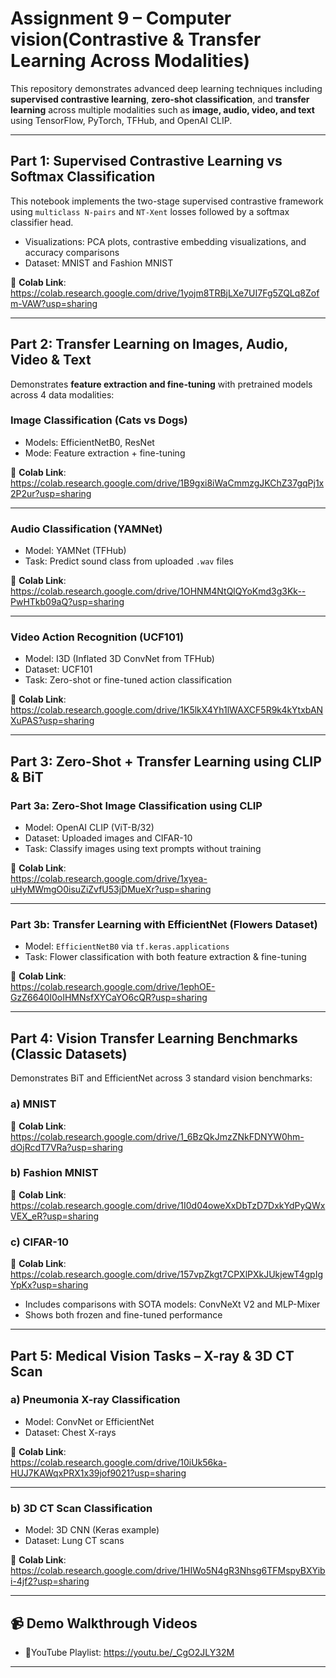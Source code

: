 # Assignment 9 – Computer vision(Contrastive & Transfer Learning Across Modalities)  
This repository demonstrates advanced deep learning techniques including **supervised contrastive learning**, **zero-shot classification**, and **transfer learning** across multiple modalities such as **image, audio, video, and text** using TensorFlow, PyTorch, TFHub, and OpenAI CLIP.

---

## Part 1: Supervised Contrastive Learning vs Softmax Classification

This notebook implements the two-stage supervised contrastive framework using `multiclass N-pairs` and `NT-Xent` losses followed by a softmax classifier head.

- Visualizations: PCA plots, contrastive embedding visualizations, and accuracy comparisons
- Dataset: MNIST and Fashion MNIST

🔗 **Colab Link**:  
https://colab.research.google.com/drive/1yojm8TRBjLXe7UI7Fg5ZQLq8Zofm-VAW?usp=sharing

---

## Part 2: Transfer Learning on Images, Audio, Video & Text

Demonstrates **feature extraction and fine-tuning** with pretrained models across 4 data modalities:

### Image Classification (Cats vs Dogs)

- Models: EfficientNetB0, ResNet
- Mode: Feature extraction + fine-tuning

🔗 **Colab Link**:  
https://colab.research.google.com/drive/1B9gxi8iWaCmmzgJKChZ37gqPj1x2P2ur?usp=sharing

---

### Audio Classification (YAMNet)

- Model: YAMNet (TFHub)
- Task: Predict sound class from uploaded `.wav` files

🔗 **Colab Link**:  
https://colab.research.google.com/drive/1OHNM4NtQlQYoKmd3g3Kk--PwHTkb09aQ?usp=sharing

---

### Video Action Recognition (UCF101)

- Model: I3D (Inflated 3D ConvNet from TFHub)
- Dataset: UCF101
- Task: Zero-shot or fine-tuned action classification

🔗 **Colab Link**:  
https://colab.research.google.com/drive/1K5lkX4Yh1lWAXCF5R9k4kYtxbANXuPAS?usp=sharing

---

##  Part 3: Zero-Shot + Transfer Learning using CLIP & BiT

###  Part 3a: Zero-Shot Image Classification using CLIP

- Model: OpenAI CLIP (ViT-B/32)
- Dataset: Uploaded images and CIFAR-10
- Task: Classify images using text prompts without training

🔗 **Colab Link**:  
https://colab.research.google.com/drive/1xyea-uHyMWmgO0isuZiZvfU53jDMueXr?usp=sharing

---

###  Part 3b: Transfer Learning with EfficientNet (Flowers Dataset)

- Model: `EfficientNetB0` via `tf.keras.applications`
- Task: Flower classification with both feature extraction & fine-tuning

🔗 **Colab Link**:  
https://colab.research.google.com/drive/1ephOE-GzZ6640I0oIHMNsfXYCaYO6cQR?usp=sharing

---

##  Part 4: Vision Transfer Learning Benchmarks (Classic Datasets)

Demonstrates BiT and EfficientNet across 3 standard vision benchmarks:

### a) MNIST  

🔗 **Colab Link**:  
https://colab.research.google.com/drive/1_6BzQkJmzZNkFDNYW0hm-dOjRcdT7VRa?usp=sharing


### b) Fashion MNIST  

🔗 **Colab Link**:  
https://colab.research.google.com/drive/1I0d04oweXxDbTzD7DxkYdPyQWxVEX_eR?usp=sharing

### c) CIFAR-10  

🔗 **Colab Link**:  
https://colab.research.google.com/drive/157vpZkgt7CPXlPXkJUkjewT4gpIgYpKx?usp=sharing

- Includes comparisons with SOTA models: ConvNeXt V2 and MLP-Mixer
- Shows both frozen and fine-tuned performance


---

##  Part 5: Medical Vision Tasks – X-ray & 3D CT Scan

### a) Pneumonia X-ray Classification

- Model: ConvNet or EfficientNet
- Dataset: Chest X-rays

🔗 **Colab Link**:  
https://colab.research.google.com/drive/10iUk56ka-HUJ7KAWqxPRX1x39jof9021?usp=sharing

---

### b) 3D CT Scan Classification

- Model: 3D CNN (Keras example)
- Dataset: Lung CT scans

🔗 **Colab Link**:  
https://colab.research.google.com/drive/1HIWo5N4gR3Nhsg6TFMspyBXYibi-4jf2?usp=sharing

---

## 📹 Demo Walkthrough Videos

- 🎥YouTube Playlist: https://youtu.be/_CgO2JLY32M

---

